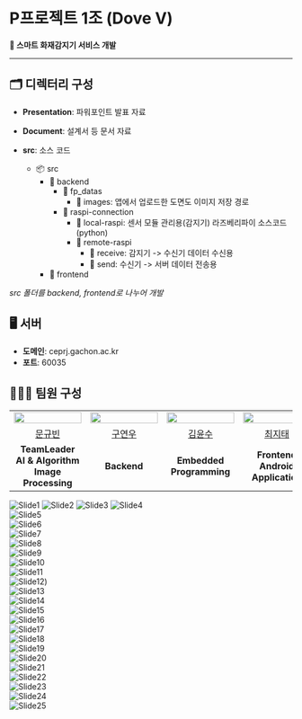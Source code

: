 # P프로젝트 1조 (Dove V)

**🚨 스마트 화재감지기 서비스 개발**

---

## 🗂️ 디렉터리 구성

- **Presentation**: 파워포인트 발표 자료
- **Document**: 설계서 등 문서 자료
- **src**: 소스 코드
  
  - 📦 src
    - 📂 backend
      - 📂 fp_datas
        - 📂 images: 앱에서 업로드한 도면도 이미지 저장 경로
      - 📂 raspi-connection
        - 📂 local-raspi: 센서 모듈 관리용(감지기) 라즈베리파이 소스코드 (python)
        - 📂 remote-raspi
          - 📂 receive: 감지기 -> 수신기 데이터 수신용
          - 📂 send: 수신기 -> 서버 데이터 전송용
    - 📂 frontend

*src 폴더를 backend, frontend로 나누어 개발*
  
  
## 🖥️ 서버

- **도메인**: ceprj.gachon.ac.kr
- **포트**: 60035
  
  
## 🧑‍🤝‍🧑 팀원 구성
<table>
  <tr>
    <td align="center">
      <img src="https://avatars.githubusercontent.com/u/133775226?v=4" width="120px" height="15%"/>
    </td>
    <td align="center">
      <img src="https://avatars.githubusercontent.com/u/104813592?v=4" width="120px" height="15%"/>
    </td>
    <td align="center">
      <img src="https://avatars.githubusercontent.com/u/106008056?v=4" width="120px" height="15%"/>
    </td>
    <td align="center">
      <img src="https://avatars.githubusercontent.com/u/96415949?v=4" width="120px" height="15%"/>
    </td>
  </tr>
  <tr>
    <td align="center">
      <a href="https://github.com/GyuPin-Moon">
      문규빈
      </a>
    </td>
    <td align="center">
      <a href="https://github.com/nuyeo">
      구연우
      </a>
    </td>
    <td align="center">
      <a href="https://github.com/doondu">
      김윤수
      </a>
    </td>
    <td align="center">
      <a href="https://github.com/K1EH">
      최지태
      </a>
    </td>
  </tr>
  <tr>
    <td align="center" colspan="1">
      <b><strong>TeamLeader</strong></b><br>
      <b>AI & Algorithm</b><br>
      <b>Image Processing</b><br> 
    </td>
    <td align="center" colspan="1">
      <b>Backend</b>
    </td>
    <td align="center" colspan="1">
      <b>Embedded Programming</b>
    </td>
    <td align="center" colspan="1">
      <b>Frontend</b><br>
      <b>Android Application</b><br>
    </td>
  </tr>
</table>


![Slide1](https://github.com/GCUpProject/P1/blob/93f54df3337cc1772e182c6496ec9c78a012a26f/Presentation/%EC%8A%A4%EB%A7%88%ED%8A%B8%20%ED%99%94%EC%9E%AC%20%EA%B0%90%EC%A7%80%EA%B8%B0/%EC%8A%AC%EB%9D%BC%EC%9D%B4%EB%93%9C1.JPG) 
![Slide2](https://github.com/GCUpProject/P1/blob/93f54df3337cc1772e182c6496ec9c78a012a26f/Presentation/%EC%8A%A4%EB%A7%88%ED%8A%B8%20%ED%99%94%EC%9E%AC%20%EA%B0%90%EC%A7%80%EA%B8%B0/%EC%8A%AC%EB%9D%BC%EC%9D%B4%EB%93%9C2.JPG) 
![Slide3](https://github.com/GCUpProject/P1/blob/93f54df3337cc1772e182c6496ec9c78a012a26f/Presentation/%EC%8A%A4%EB%A7%88%ED%8A%B8%20%ED%99%94%EC%9E%AC%20%EA%B0%90%EC%A7%80%EA%B8%B0/%EC%8A%AC%EB%9D%BC%EC%9D%B4%EB%93%9C3.JPG)
![Slide4](https://github.com/GCUpProject/P1/blob/93f54df3337cc1772e182c6496ec9c78a012a26f/Presentation/%EC%8A%A4%EB%A7%88%ED%8A%B8%20%ED%99%94%EC%9E%AC%20%EA%B0%90%EC%A7%80%EA%B8%B0/%EC%8A%AC%EB%9D%BC%EC%9D%B4%EB%93%9C4.JPG)  
![Slide5](https://github.com/GCUpProject/P1/blob/93f54df3337cc1772e182c6496ec9c78a012a26f/Presentation/%EC%8A%A4%EB%A7%88%ED%8A%B8%20%ED%99%94%EC%9E%AC%20%EA%B0%90%EC%A7%80%EA%B8%B0/%EC%8A%AC%EB%9D%BC%EC%9D%B4%EB%93%9C5.JPG)  
![Slide6](https://github.com/GCUpProject/P1/blob/93f54df3337cc1772e182c6496ec9c78a012a26f/Presentation/%EC%8A%A4%EB%A7%88%ED%8A%B8%20%ED%99%94%EC%9E%AC%20%EA%B0%90%EC%A7%80%EA%B8%B0/%EC%8A%AC%EB%9D%BC%EC%9D%B4%EB%93%9C6.JPG)  
![Slide7](https://github.com/GCUpProject/P1/blob/93f54df3337cc1772e182c6496ec9c78a012a26f/Presentation/%EC%8A%A4%EB%A7%88%ED%8A%B8%20%ED%99%94%EC%9E%AC%20%EA%B0%90%EC%A7%80%EA%B8%B0/%EC%8A%AC%EB%9D%BC%EC%9D%B4%EB%93%9C7.JPG)  
![Slide8](https://github.com/GCUpProject/P1/blob/93f54df3337cc1772e182c6496ec9c78a012a26f/Presentation/%EC%8A%A4%EB%A7%88%ED%8A%B8%20%ED%99%94%EC%9E%AC%20%EA%B0%90%EC%A7%80%EA%B8%B0/%EC%8A%AC%EB%9D%BC%EC%9D%B4%EB%93%9C8.JPG)  
![Slide9](https://github.com/GCUpProject/P1/blob/93f54df3337cc1772e182c6496ec9c78a012a26f/Presentation/%EC%8A%A4%EB%A7%88%ED%8A%B8%20%ED%99%94%EC%9E%AC%20%EA%B0%90%EC%A7%80%EA%B8%B0/%EC%8A%AC%EB%9D%BC%EC%9D%B4%EB%93%9C9.JPG)  
![Slide10](https://github.com/GCUpProject/P1/blob/93f54df3337cc1772e182c6496ec9c78a012a26f/Presentation/%EC%8A%A4%EB%A7%88%ED%8A%B8%20%ED%99%94%EC%9E%AC%20%EA%B0%90%EC%A7%80%EA%B8%B0/%EC%8A%AC%EB%9D%BC%EC%9D%B4%EB%93%9C10.JPG)  
![Slide11](https://github.com/GCUpProject/P1/blob/93f54df3337cc1772e182c6496ec9c78a012a26f/Presentation/%EC%8A%A4%EB%A7%88%ED%8A%B8%20%ED%99%94%EC%9E%AC%20%EA%B0%90%EC%A7%80%EA%B8%B0/%EC%8A%AC%EB%9D%BC%EC%9D%B4%EB%93%9C11.JPG)  
![Slide12](https://github.com/GCUpProject/P1/blob/93f54df3337cc1772e182c6496ec9c78a012a26f/Presentation/%EC%8A%A4%EB%A7%88%ED%8A%B8%20%ED%99%94%EC%9E%AC%20%EA%B0%90%EC%A7%80%EA%B8%B0/%EC%8A%AC%EB%9D%BC%EC%9D%B4%EB%93%9C12.JPG))  
![Slide13](https://github.com/GCUpProject/P1/blob/93f54df3337cc1772e182c6496ec9c78a012a26f/Presentation/%EC%8A%A4%EB%A7%88%ED%8A%B8%20%ED%99%94%EC%9E%AC%20%EA%B0%90%EC%A7%80%EA%B8%B0/%EC%8A%AC%EB%9D%BC%EC%9D%B4%EB%93%9C13.JPG)  
![Slide14](https://github.com/GCUpProject/P1/blob/93f54df3337cc1772e182c6496ec9c78a012a26f/Presentation/%EC%8A%A4%EB%A7%88%ED%8A%B8%20%ED%99%94%EC%9E%AC%20%EA%B0%90%EC%A7%80%EA%B8%B0/%EC%8A%AC%EB%9D%BC%EC%9D%B4%EB%93%9C14.JPG)  
![Slide15](https://github.com/GCUpProject/P1/blob/93f54df3337cc1772e182c6496ec9c78a012a26f/Presentation/%EC%8A%A4%EB%A7%88%ED%8A%B8%20%ED%99%94%EC%9E%AC%20%EA%B0%90%EC%A7%80%EA%B8%B0/%EC%8A%AC%EB%9D%BC%EC%9D%B4%EB%93%9C15.JPG)  
![Slide16](https://github.com/GCUpProject/P1/blob/93f54df3337cc1772e182c6496ec9c78a012a26f/Presentation/%EC%8A%A4%EB%A7%88%ED%8A%B8%20%ED%99%94%EC%9E%AC%20%EA%B0%90%EC%A7%80%EA%B8%B0/%EC%8A%AC%EB%9D%BC%EC%9D%B4%EB%93%9C16.JPG)  
![Slide17](https://github.com/GCUpProject/P1/blob/93f54df3337cc1772e182c6496ec9c78a012a26f/Presentation/%EC%8A%A4%EB%A7%88%ED%8A%B8%20%ED%99%94%EC%9E%AC%20%EA%B0%90%EC%A7%80%EA%B8%B0/%EC%8A%AC%EB%9D%BC%EC%9D%B4%EB%93%9C17.JPG)  
![Slide18](https://github.com/GCUpProject/P1/blob/93f54df3337cc1772e182c6496ec9c78a012a26f/Presentation/%EC%8A%A4%EB%A7%88%ED%8A%B8%20%ED%99%94%EC%9E%AC%20%EA%B0%90%EC%A7%80%EA%B8%B0/%EC%8A%AC%EB%9D%BC%EC%9D%B4%EB%93%9C18.JPG)  
![Slide19](https://github.com/GCUpProject/P1/blob/93f54df3337cc1772e182c6496ec9c78a012a26f/Presentation/%EC%8A%A4%EB%A7%88%ED%8A%B8%20%ED%99%94%EC%9E%AC%20%EA%B0%90%EC%A7%80%EA%B8%B0/%EC%8A%AC%EB%9D%BC%EC%9D%B4%EB%93%9C19.JPG)  
![Slide20](https://github.com/GCUpProject/P1/blob/93f54df3337cc1772e182c6496ec9c78a012a26f/Presentation/%EC%8A%A4%EB%A7%88%ED%8A%B8%20%ED%99%94%EC%9E%AC%20%EA%B0%90%EC%A7%80%EA%B8%B0/%EC%8A%AC%EB%9D%BC%EC%9D%B4%EB%93%9C20.JPG)  
![Slide21](https://github.com/GCUpProject/P1/blob/93f54df3337cc1772e182c6496ec9c78a012a26f/Presentation/%EC%8A%A4%EB%A7%88%ED%8A%B8%20%ED%99%94%EC%9E%AC%20%EA%B0%90%EC%A7%80%EA%B8%B0/%EC%8A%AC%EB%9D%BC%EC%9D%B4%EB%93%9C21.JPG)  
![Slide22](https://github.com/GCUpProject/P1/blob/93f54df3337cc1772e182c6496ec9c78a012a26f/Presentation/%EC%8A%A4%EB%A7%88%ED%8A%B8%20%ED%99%94%EC%9E%AC%20%EA%B0%90%EC%A7%80%EA%B8%B0/%EC%8A%AC%EB%9D%BC%EC%9D%B4%EB%93%9C22.JPG)  
![Slide23](https://github.com/GCUpProject/P1/blob/93f54df3337cc1772e182c6496ec9c78a012a26f/Presentation/%EC%8A%A4%EB%A7%88%ED%8A%B8%20%ED%99%94%EC%9E%AC%20%EA%B0%90%EC%A7%80%EA%B8%B0/%EC%8A%AC%EB%9D%BC%EC%9D%B4%EB%93%9C23.JPG)  
![Slide24](https://github.com/GCUpProject/P1/blob/93f54df3337cc1772e182c6496ec9c78a012a26f/Presentation/%EC%8A%A4%EB%A7%88%ED%8A%B8%20%ED%99%94%EC%9E%AC%20%EA%B0%90%EC%A7%80%EA%B8%B0/%EC%8A%AC%EB%9D%BC%EC%9D%B4%EB%93%9C24.JPG)  
![Slide25](https://github.com/GCUpProject/P1/blob/93f54df3337cc1772e182c6496ec9c78a012a26f/Presentation/%EC%8A%A4%EB%A7%88%ED%8A%B8%20%ED%99%94%EC%9E%AC%20%EA%B0%90%EC%A7%80%EA%B8%B0/%EC%8A%AC%EB%9D%BC%EC%9D%B4%EB%93%9C25.JPG)  
